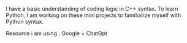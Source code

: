 I have a basic understanding of coding logic in C++ syntax. To learn Python, I am working on these mini projects to familiarize myself with Python syntax.

Resource i am using : Google + ChatGpt
